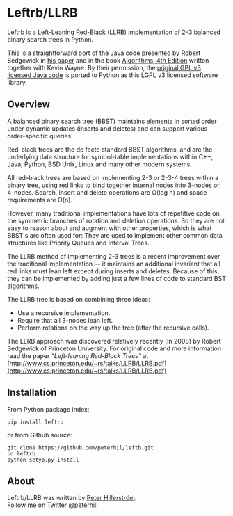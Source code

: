 # Leftrb/LLRB

Leftrb is a Left-Leaning Red-Black (LLRB) implementation of 2–3 balanced binary
search trees in Python.

This is a straightforward port of the Java code presented by Robert Sedgewick in
[his paper]((http://www.cs.princeton.edu/~rs/talks/LLRB/LLRB.pdf)) and in the
book [Algorithms, 4th Edition](http://algs4.cs.princeton.edu/home/) written
together with Kevin Wayne. By their permission, the [original GPL v3 licensed Java
code](http://www.cs.princeton.edu/~rs/talks/LLRB/Java/RedBlackBST.java)
is ported to Python as this LGPL v3 licensed software library.

## Overview

A balanced binary search tree (BBST) maintains elements in sorted order under dynamic 
updates (inserts and deletes) and can support various order-specific queries.

Red-black trees are the de facto standard BBST algorithms, and are the underlying
data structure for symbol-table implementations within C++, Java, Python, BSD Unix,
Linux and many other modern systems.

All red–black trees are based on implementing 2-3 or 2-3-4 trees within a binary tree,
using  red links to bind together internal nodes into 3-nodes or 4-nodes. Search, insert
and delete operations are O(log n) and space requirements are O(n).

However, many traditional implementations have lots of repetitive code on the symmetric
branches of rotation and deletion operations. So they are not easy to reason about and 
augment with other properties, which is what BBST's are often used for: They are used
to implement other common data structures like Priority Queues and Interval Trees.

The LLRB method of implementing 2-3 trees is a recent improvement over the traditional
implementation — it maintains an additional invariant that all red links must lean left
except during inserts and deletes. Because of this, they can be implemented by adding
just a few lines of code to standard BST algorithms.

The LLRB tree is based on combining three ideas:

- Use a recursive implementation.
- Require that all 3-nodes lean left.
- Perform rotations on the way up the tree (after the recursive calls).

The LLRB approach was discovered relatively recently (in 2008) by Robert Sedgewick
of Princeton University. For original code and more information read the paper *"Left-leaning Red-Black Trees"* at [http://www.cs.princeton.edu/~rs/talks/LLRB/LLRB.pdf](http://www.cs.princeton.edu/~rs/talks/LLRB/LLRB.pdf)

## Installation

From Python package index:  

    pip install leftrb

or from Github source:  

    git clone https://github.com/peterhil/leftb.git
    cd leftrb 
    python setyp.py install

## About

Leftrb/LLRB was written by [Peter Hillerström](http://composed.nu/peterhil/).  
Follow me on Twitter [@peterhil](http://www.twitter.com/peterhil)!
